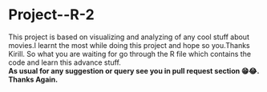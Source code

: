 # Project--R-2


This project is based on visualizing and analyzing of any cool stuff about movies.I learnt the most while doing this project and hope so you.Thanks Kirill.
So what you are waiting for go through the R file which contains the code and learn this advance stuff. </br>
**As usual for any suggestion or query see you in pull request section 😁😂. Thanks Again.**
